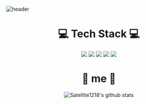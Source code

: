 ![header](https://capsule-render.vercel.app/api?type=waving&color=69f&height=300&section=header&text=SHINWOO%20&fontSize=80fontAlignY=42&fontColor=&fontColor=white)

<h1 align="center">💻 Tech Stack 💻</h1>

<p align="center">
  <img src="https://img.shields.io/badge/HTML5-E34F26?style=flat-square&logo=HTML5&logoColor=white" />
  <img src="https://img.shields.io/badge/Visual Studio-5C2D91?style=flat-square&logo=Visual Studio&logoColor=white"/>
  <img src="https://img.shields.io/badge/Visual Studio Code-007ACC?style=flat-square&logo=Visual Studio Code&logoColor=white"/>
  <img src="https://img.shields.io/badge/Git-F05032?style=flat-square&logo=Git&logoColor=white"/>
  <img src="https://img.shields.io/badge/GitHub-181717?style=flat-square&logo=GitHub&logoColor=white"/>
</p>

<h1 align="center">🎁 me 🎁</h1>
<div align="center"> 
  
![Satellite1218's github stats](https://github-readme-stats.vercel.app/api?username=Satellite1218&show_icons=true)

</div>
